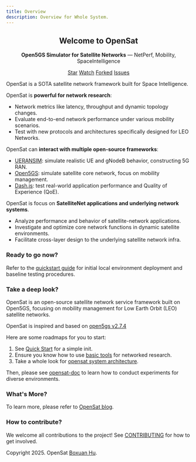```yaml
---
title: Overview
description: Overview for Whole System.
---
```


<h2 style="text-align:center">Welcome to OpenSat</h2>

<p style="text-align:center">
    <strong>Open5GS Simulator for Satellite Networks</strong> — NetPerf, Mobility, SpaceIntelligence
</p>

<p style="text-align:center">
    <a class="github-button" href="https://github.com/root-hbx/open5gs-satellite" data-show-count="true" data-icon="octicon-star" data-size="large" aria-label="Star on GitHub">Star</a>
    <a class="github-button" href="https://github.com/root-hbx/open5gs-satellite/subscription" data-icon="octicon-eye" data-size="large" aria-label="Watch OpenSat on GitHub">Watch</a>
    <a class="github-button" href="https://github.com/root-hbx/open5gs-satellite/pulls" data-show-count="true" data-icon="octicon-repo-forked" data-size="large" aria-label="Watch OpenSat on GitHub">Forked</a>
    <a class="github-button" href="https://github.com/root-hbx/open5gs-satellite/issues" data-show-count="true" data-icon="octicon-issue-opened" data-size="large" aria-label="Watch OpenSat on GitHub">Issues</a>
    <script async defer src="https://buttons.github.io/buttons.js"></script>
</p>

OpenSat is a SOTA satellite network framework built for Space Intelligence.

OpenSat is **powerful for network research**:

- Network metrics like latency, throughput and dynamic topology changes.
- Evaluate end-to-end network performance under various mobility scenarios.
- Test with new protocols and architectures specifically designed for LEO Networks.

OpenSat can **interact with multiple open-source frameworks**:

- [UERANSIM](): simulate realistic UE and gNodeB behavior, constructing 5G RAN.
- [Open5GS](): simulate satellite core network, focus on mobility management.
- [Dash.js](): test real-world application performance and Quality of Experience (QoE).

OpenSat is focus on **SatelliteNet applications and underlying network systems**.

- Analyze performance and behavior of satellite-network applications.
- Investigate and optimize core network functions in dynamic satellite environments.
- Facilitate cross-layer design to the underlying satellite network infra.

### Ready to go now?

Refer to the [quickstart guide](./ch1_quick_start.md) for initial local environment deployment and baseline testing procedures.

### Take a deep look?

OpenSat is an open-source satellite network service framework built on Open5GS, focusing on mobility management for Low Earth Orbit (LEO) satellite networks.

OpenSat is inspired and based on [open5gs v2.7.4](https://github.com/open5gs/open5gs/releases/tag/v2.7.5)

Here are some roadmaps for you to start:

1. See [Quick Start](./ch1_quick_start.md) for a simple init.
2. Ensure you know how to use [basic tools](./ch2_net_tool.md) for networked research.
3. Take a whole look for [opensat system architecture](../doc/ch0_arch.md).

Then, please see [opensat-doc](../doc/ch0_arch.md) to learn how to conduct experiments for diverse environments.

### What's More?

To learn more, please refer to [OpenSat blog]().

### How to contribute?

We welcome all contributions to the project! See [CONTRIBUTING](https://github.com/root-hbx/open5gs-satellite/blob/stable/CONTRIBUTING.md) for how to get involved.

Copyright 2025. OpenSat [Boxuan Hu](https://bxhu2004.com/).
